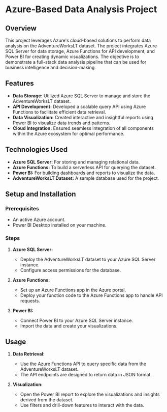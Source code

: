 # Azure-Based Data Analysis Project

## Overview

This project leverages Azure's cloud-based solutions to perform data analysis on the AdventureWorksLT dataset. The project integrates Azure SQL Server for data storage, Azure Functions for API development, and Power BI for creating dynamic visualizations. The objective is to demonstrate a full-stack data analysis pipeline that can be used for business intelligence and decision-making.

## Features

- **Data Storage:** Utilized Azure SQL Server to manage and store the AdventureWorksLT dataset.
- **API Development:** Developed a scalable query API using Azure Functions to facilitate efficient data retrieval.
- **Data Visualization:** Created interactive and insightful reports using Power BI to visualize data trends and patterns.
- **Cloud Integration:** Ensured seamless integration of all components within the Azure ecosystem for optimal performance.

## Technologies Used

- **Azure SQL Server:** For storing and managing relational data.
- **Azure Functions:** To build a serverless API for querying the dataset.
- **Power BI:** For building dashboards and reports to visualize the data.
- **AdventureWorksLT Dataset:** A sample database used for the project.

## Setup and Installation

### Prerequisites

- An active Azure account.
- Power BI Desktop installed on your machine.

### Steps

1. **Azure SQL Server:**

   - Deploy the AdventureWorksLT dataset to your Azure SQL Server instance.
   - Configure access permissions for the database.

2. **Azure Functions:**

   - Set up an Azure Functions app in the Azure portal.
   - Deploy your function code to the Azure Functions app to handle API requests.

3. **Power BI:**
   - Connect Power BI to your Azure SQL Server instance.
   - Import the data and create your visualizations.

## Usage

1. **Data Retrieval:**

   - Use the Azure Functions API to query specific data from the AdventureWorksLT dataset.
   - The API endpoints are designed to return data in JSON format.

2. **Visualization:**
   - Open the Power BI report to explore the visualizations and insights derived from the dataset.
   - Use filters and drill-down features to interact with the data.
